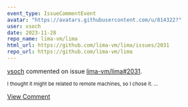 ```yaml
---
event_type: IssueCommentEvent
avatar: "https://avatars.githubusercontent.com/u/814322?"
user: vsoch
date: 2023-11-28
repo_name: lima-vm/lima
html_url: https://github.com/lima-vm/lima/issues/2031
repo_url: https://github.com/lima-vm/lima
---
```


<a href='https://github.com/vsoch' target='_blank'>vsoch</a> commented on issue <a href='https://github.com/lima-vm/lima/issues/2031' target='_blank'>lima-vm/lima#2031</a>.

<small>I thought it might be related to remote machines, so I chose it. ...</small>

<a href='https://github.com/lima-vm/lima/issues/2031' target='_blank'>View Comment</a>